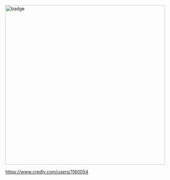<img width="500" alt="badge" src="https://github.com/user-attachments/assets/1b56e500-c651-42f4-8273-d0e1d965d86a" />

https://www.credly.com/users/1160054


